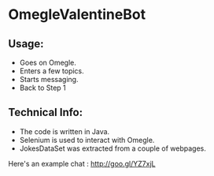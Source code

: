 OmegleValentineBot
==================

Usage:
------
* Goes on Omegle.
* Enters a few topics.
* Starts messaging.
* Back to Step 1

Technical Info:
---------------
* The code is written in Java.
* Selenium is used to interact with Omegle.
* JokesDataSet was extracted from a couple of webpages.

Here's an example chat : http://goo.gl/YZ7xjL
